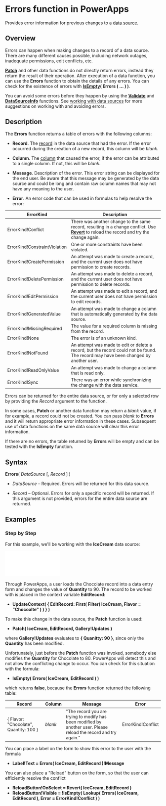 <properties
	pageTitle="PowerApps: Errors function"
	description="Reference information for the Errors function in PowerApps, including syntax and examples"
	suite="powerapps"
	documentationCenter="na"
	authors="gregli-msft"
	manager="dwrede"
	editor=""
	tags=""/>

<tags
   ms.service="powerapps"
   ms.devlang="na"
   ms.topic="article"
   ms.tgt_pltfrm="na"
   ms.workload="na"
   ms.date="11/11/2015"
   ms.author="gregli"/>

# Errors function in PowerApps #

Provides error information for previous changes to a [data source](working-wtih-data-sources.md).

## Overview ##

Errors can happen when making changes to a record of a data source.  There are many different causes possible, including network outages, inadequate permissions, edit conflicts, etc.  

**[Patch](function-patch.md)** and other data functions do not directly return errors, instead they return the result of their operation.  After execution of a data function, you can use the **Errors** function to obtain the details of any errors.  You can check for the existence of errors with **[IsEmpty](function-isempty)( Errors ( ... ) )**.

You can avoid some errors before they happen by using the **[Validate](function-validate.md)** and **[DataSourceInfo](function-datasourceinfo.md)** functions.  See [working with data sources](working-with-data-sources.md) for more suggestions on working with and avoiding errors.

## Description ##

The **Errors** function returns a table of errors with the following columns:

- **Record**.  The [record](working-with-tables.md) in the data source that had the error.  If the error occurred during the creation of a new record, this column will be *blank*.

- **Column**.  The [column](working-with-tables.md) that caused the error, if the error can be attributed to a single column.  If not, this will be *blank*.

- **Message**.  Description of the error.  This error string can be displayed for the end user.  Be aware that this message may be generated by the data source and could be long and contain raw column names that may not have any meaning to the user. 

- **Error**.  An error code that can be used in formulas to help resolve the error:

| ErrorKind | Description |
|------------|-------------|
| ErrorKind!Conflict | There was another change to the same record, resulting in a change conflict.  Use **[Revert](function-refresh.md)** to reload the record and try the change again. |
| ErrorKind!ConstraintViolation | One or more constraints have been violated. |
| ErrorKind!CreatePermission | An attempt was made to create a record, and the current user does not have permission to create records. |
| ErrorKind!DeletePermission | An attempt was made to delete a record, and the current user does not have permission to delete records. |
| ErrorKind!EditPermission | An attempt was made to edit a record, and the current user does not have permission to edit records. |
| ErrorKind!GeneratedValue | An attempt was made to change a column that is automatically generated by the data source. |
| ErrorKind!MissingRequired | The value for a required column is missing from the record. |
| ErrorKind!None | The error is of an unknown kind. |
| ErrorKind!NotFound | An attempt was made to edit or delete a record, but the record could not be found.  The record may have been changed by another user. |
| ErrorKind!ReadOnlyValue | An attempt was made to change a column that is read only. |
| ErrorKind!Sync | There was an error while synchronizing the change with the data service. |

Errors can be returned for the entire data source, or for only a selected row by providing the *Record* argument to the function.  

In some cases, **Patch** or another data function may return a *blank* value, if for example, a record could not be created.  You can pass *blank* to **Errors** and it will return appropriate error information in these cases.  Subsequent use of data functions on the same data source will clear this error information. 

If there are no errors, the table returned by **Errors** will be empty and can be tested with the **IsEmpty** function.

## Syntax ##

**Errors**( *DataSource* [, *Record* ] )

- *DataSource* – Required.  Errors will be returned for this data source.

- *Record* – Optional.  Errors for only a specific record will be returned.  If this argument is not provided, errors for the entire data source are returned.

## Examples ##

### Step by Step ###

For this example, we'll be working with the **IceCream** data source:

![](media/function-errors/icecream.png)

Through PowerApps, a user loads the Chocolate record into a data entry form and changes the value of **Quantity** to 90.  The record to be worked with is placed in the context variable **EditRecord**:

- **UpdateContext( { EditRecord: First( Filter( IceCream, Flavor = "Chocoalte" ) ) } )**

To make this change in the data source, the **Patch** function is used:

- **Patch( IceCream, EditRecord, Gallery!Updates )**

where **Gallery!Updates** evaluates to **{ Quanitty: 90 }**, since only the **Quantity** has been modified.

Unfortunately, just before the **Patch** function was invoked, somebody else modifies the **Quantity** for Chocolate to 80.  PowerApps will detect this and not allow the conflicting change to occur.  You can check for this situation with the formula:

- **IsEmpty( Errors( IceCream, EditRecord ) )**

which returns **false**, because the **Errors** function returned the following table:

| Record | Column | Message | Error |
|--------|--------|---------|-------|
| { Flavor: "Chocolate", Quantity: 100 } | *blank* | "The record you are trying to modify has been modified by another user.  Please reload the record and try again." | ErrorKind!Conflict |

You can place a label on the form to show this error to the user with the formula

- **Label!Text = Errors( IceCream, EditRecord )!Message**

You can also place a "Reload" button on the form, so that the user can efficiently resolve the conflict

- **ReloadButton!OnSelect = Revert( IceCream, EditRecord )**
- **ReloadButton!Visible = !IsEmpty( Lookup( Errors( IceCream, EditRecord ), Error = ErrorKind!Conflict ) )**






